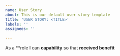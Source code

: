 ```yaml
---
name: User Story
about: This is our default user story template
title: 'USER STORY: <TITLE>'
labels: ''
assignees: ''

---
```


As a **role I can **capability** so that **received benefit**
